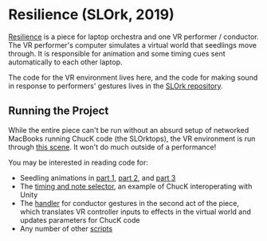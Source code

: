 # Resilience (SLOrk, 2019)

[Resilience](https://slork.stanford.edu/works/resilience/) is a piece for laptop orchestra and one VR performer / conductor. 
The VR performer's computer simulates a virtual world that seedlings move through.
It is responsible for animation and some timing cues sent automatically to each other laptop.

The code for the VR environment lives here, and the code for making sound in response to performers' gestures
lives in the [SLOrk repository](https://ccrma.stanford.edu/wiki/SLOrk/2016/FAQ).

## Running the Project

While the entire piece can't be run without an absurd setup of networked MacBooks running ChucK code (the SLOrktops),
the VR environment is run through [this scene](Assets/Scenes/V2.unity). It won't do much outside of a performance!

You may be interested in reading code for:

- Seedling animations in [part 1](Assets/Scripts/AnimateSeedlingsPart1.cs), [part 2](Assets/Scripts/AnimateSeedlingsPart2.cs), and 
[part 3](Assets/Scripts/AnimateSeedlingsPart3.cs)
- The [timing and note selector](Assets/Scripts/ModalBarClock.cs), an example of ChucK interoperating with Unity
- The [handler](Assets/Scripts/Part2CommunicateWavingHand.cs) for conductor gestures in the second act of the piece, which translates VR
controller inputs to effects in the virtual world and updates parameters for ChucK code
- Any number of other [scripts](Assets/Scripts)
